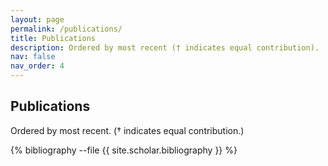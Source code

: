 ```yaml
---
layout: page
permalink: /publications/
title: Publications
description: Ordered by most recent († indicates equal contribution).
nav: false
nav_order: 4
---
```


<!-- _pages/publications.md -->
<div class="publications">

  <h2>Publications</h2>
  <p>Ordered by most recent. († indicates equal contribution.)</p>

  <!-- Bibliography list -->
  <div id="pubList">
    {% bibliography --file {{ site.scholar.bibliography }} %}
  </div>

</div>